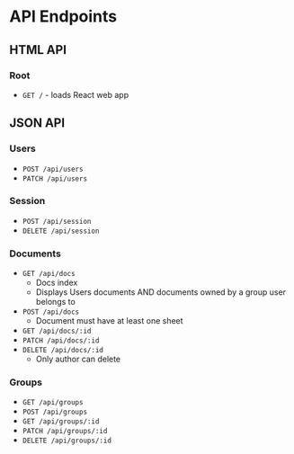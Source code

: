 # API Endpoints

## HTML API

### Root

- `GET /` - loads React web app

## JSON API

### Users

- `POST /api/users`
- `PATCH /api/users`

### Session

- `POST /api/session`
- `DELETE /api/session`

### Documents

- `GET /api/docs`
  - Docs index
  - Displays Users documents AND documents owned by a group user belongs to
- `POST /api/docs`
  - Document must have at least one sheet
- `GET /api/docs/:id`
- `PATCH /api/docs/:id`
- `DELETE /api/docs/:id`
  - Only author can delete

### Groups

- `GET /api/groups`
- `POST /api/groups`
- `GET /api/groups/:id`
- `PATCH /api/groups/:id`
- `DELETE /api/groups/:id`
